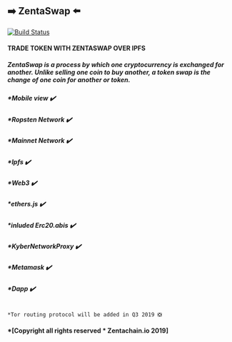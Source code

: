 ## :arrow_right: ZentaSwap :arrow_left:

[![Build Status](https://travis-ci.org/dwyl/esta.svg?branch=master)](https://github.com/ZentaChain/ZentaSwap)

#### TRADE TOKEN WITH ZENTASWAP OVER IPFS

##### ZentaSwap is a process by which one cryptocurrency is exchanged for another. Unlike selling one coin to buy another, a token swap is the change of one coin for another or token.

##### *Mobile view ✔️

##### *Ropsten Network ✔️

##### *Mainnet Network ✔️

##### *Ipfs ✔️

##### *Web3 ✔️

##### *ethers.js ✔️

##### *inluded Erc20.abis ✔️

##### *KyberNetworkProxy ✔️

##### *Metamask ✔️

##### *Dapp ✔️


````

*Tor routing protocol will be added in Q3 2019 ❎

````
#### *[Copyright all rights reserved * Zentachain.io 2019]
